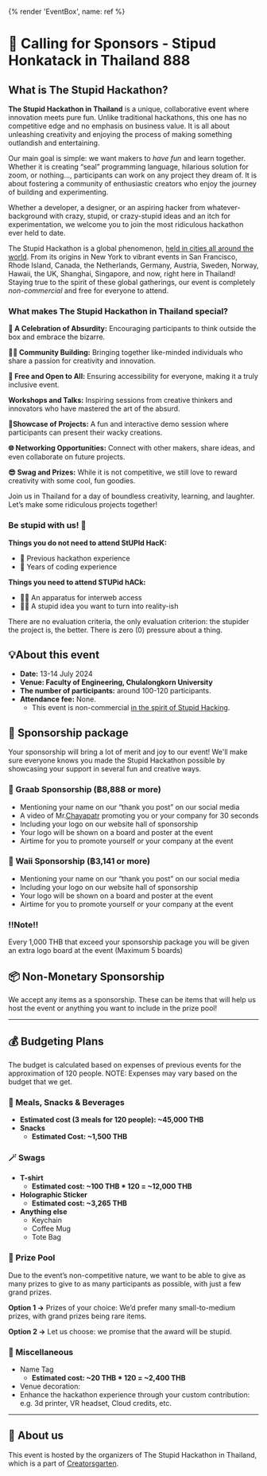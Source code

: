 {% render 'EventBox', name: ref %}

# 🤝 Calling for Sponsors - Stipud Honkatack in Thailand 888

## What is The Stupid Hackathon?

**The Stupid Hackathon in Thailand** is a unique, collaborative event where innovation meets pure fun. Unlike traditional hackathons, this one has no competitive edge and no emphasis on business value. It is all about unleashing creativity and enjoying the process of making something outlandish and entertaining.

Our main goal is simple: we want makers to *have fun* and learn together. Whether it is creating “seal” programming language, hilarious solution for zoom, or nothing…, participants can work on any project they dream of. It is about fostering a community of enthusiastic creators who enjoy the journey of building and experimenting.

Whether a developer, a designer, or an aspiring hacker from whatever-background with crazy, stupid, or crazy-stupid ideas and an itch for experimentation, we welcome you to join the most ridiculous hackathon ever held to date.

The Stupid Hackathon is a global phenomenon, [held in cities all around the world](https://gist.github.com/cheeaun/c3fe6cbb11aef1e146a3474dccf63b87). From its origins in New York to vibrant events in San Francisco, Rhode Island, Canada, the Netherlands, Germany, Austria, Sweden, Norway, Hawaii, the UK, Shanghai, Singapore, and now, right here in Thailand! Staying true to the spirit of these global gatherings, our event is completely *non-commercial* and free for everyone to attend.

### **What makes The Stupid Hackathon in Thailand special?**

**🎉 A Celebration of Absurdity:** Encouraging participants to think outside the box and embrace the bizarre.

**👩‍🔬 Community Building:** Bringing together like-minded individuals who share a passion for creativity and innovation.

**👐 Free and Open to All:** Ensuring accessibility for everyone, making it a truly inclusive event.

**Workshops and Talks:** Inspiring sessions from creative thinkers and innovators who have mastered the art of the absurd.

**🧾Showcase of Projects:** A fun and interactive demo session where participants can present their wacky creations.

**🌐 Networking Opportunities:** Connect with other makers, share ideas, and even collaborate on future projects.

**😎 Swag and Prizes:** While it is not competitive, we still love to reward creativity with some cool, fun goodies.

Join us in Thailand for a day of boundless creativity, learning, and laughter. Let’s make some ridiculous projects together!

### **Be stupid with us! 🤪**

**Things you do not need to attend StUPId HacK:**

- 🙅‍️️ Previous hackathon experience
- 🙅‍️ Years of coding experience

**Things you need to attend STUPid hACk:**

- 🙆‍♀️ An apparatus for interweb access
- 🙆‍♀️ A stupid idea you want to turn into reality-ish

There are no evaluation criteria, the only evaluation criterion: the stupider the project is, the better. There is zero (0) pressure about a thing.

## 💡About this event

- **Date:** 13-14 July 2024
- **Venue: Faculty of Engineering, Chulalongkorn University**
- **The number of participants:** around 100-120 participants.
- **Attendance fee:** None.
    - This event is non-commercial [in the spirit of Stupid Hacking](http://stupidhackathon.github.io).

## 💸 Sponsorship package

Your sponsorship will bring a lot of merit and joy to our event! We'll make sure everyone knows you made the Stupid Hackathon possible by showcasing your support in several fun and creative ways.

### 🙏 Graab Sponsorship (฿8,888 or more)

- Mentioning your name on our “thank you post” on our social media
- A video of Mr.[Chayapatr](https://www.facebook.com/chayapatr/) promoting you or your company for 30 seconds
- Including your logo on our website hall of sponsorship
- Your logo will be shown on a board and poster at the event
- Airtime for you to promote yourself or your company at the event

### 🙏 Waii Sponsorship (฿3,141 or more)

- Mentioning your name on our “thank you post” on our social media
- Including your logo on our website hall of sponsorship
- Your logo will be shown on a board and poster at the event
- Airtime for you to promote yourself or your company at the event

### ‼Note‼

Every 1,000 THB that exceed your sponsorship package you will be given an extra logo board at the event (Maximum 5 boards)

## 📦 Non-Monetary Sponsorship

We accept any items as a sponsorship. These can be items that will help us host the event or anything you want to include in the prize pool!

---

## 💰 Budgeting Plans

The budget is calculated based on expenses of previous events for the approximation of 120 people. NOTE: Expenses may vary based on the budget that we get.

### 🍕 Meals, Snacks & Beverages

- **Estimated cost (3 meals for 120 people): ~45,000 THB**
- **Snacks**
    - **Estimated Cost: ~1,500 THB**

### 🪄 Swags

- **T-shirt**
    - **Estimated cost: ~100 THB * 120 = ~12,000 THB**
- **Holographic Sticker**
    - **Estimated cost: ~3,265 THB**
- **Anything else**
    - Keychain
    - Coffee Mug
    - Tote Bag

### 🤖 Prize Pool

Due to the event’s non-competitive nature, we want to be able to give as many prizes to give to as many participants as possible, with just a few grand prizes.

**Option 1 →** Prizes of your choice: We’d prefer many small-to-medium prizes, with grand prizes being rare items. 

**Option 2 →** Let us choose: we promise that the award will be stupid.

### 🔆 Miscellaneous

- Name Tag
    - **Estimated cost: ~20 THB * 120 = ~2,400 THB**
- Venue decoration:
- Enhance the hackathon experience through your custom contribution: e.g. 3d printer, VR headset, Cloud credits, etc.

---

## 👾 About us

This event is hosted by the organizers of The Stupid Hackathon in Thailand, which is a part of [Creatorsgarten](https://www.facebook.com/creatorsgarten).